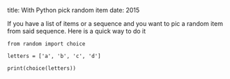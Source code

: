 title: With Python pick random item
date: 2015

If you have a list of items or a sequence and you want to pic a random item from said sequence. Here is a quick way to do it


    from random import choice

    letters = ['a', 'b', 'c', 'd']

    print(choice(letters))
